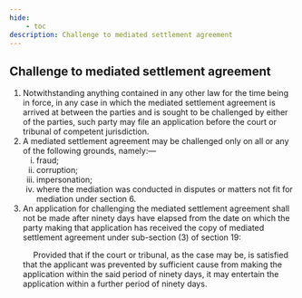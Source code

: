 ```yaml
---
hide:
    - toc
description: Challenge to mediated settlement agreement
---
```



<style>
    ol.outer-list{
        list-style-type: decimal;
    }
    ol.outer-list ol.inner-list {
        list-style-type: lower-roman;
    }
</style>


## Challenge to mediated settlement agreement

<ol class="outer-list">
    <li> Notwithstanding anything contained in any other law for the time being in force, in any case in which the mediated settlement agreement is
    arrived at between the parties and is sought to be challenged by either of the parties, such party may file an application before the court or tribunal of competent jurisdiction.
    <li> A mediated settlement agreement may be challenged only on all or any of the following grounds, namely:—
        <ol class="inner-list">
            <li> fraud;
            <li> corruption;
            <li> impersonation;
            <li> where the mediation was conducted in disputes or matters not fit for mediation under section 6.
        </ol>
    <li> An application for challenging the mediated settlement agreement shall not be made after ninety days have elapsed from the date on which the party making that application has received the copy of mediated settlement agreement under sub-section (3) of section 19: </p>&emsp; Provided that if the court or tribunal, as the case may be, is satisfied that the applicant was prevented by sufficient cause from making the application within the said period of ninety days, it may entertain the application within a further period of ninety days.
</ol>
